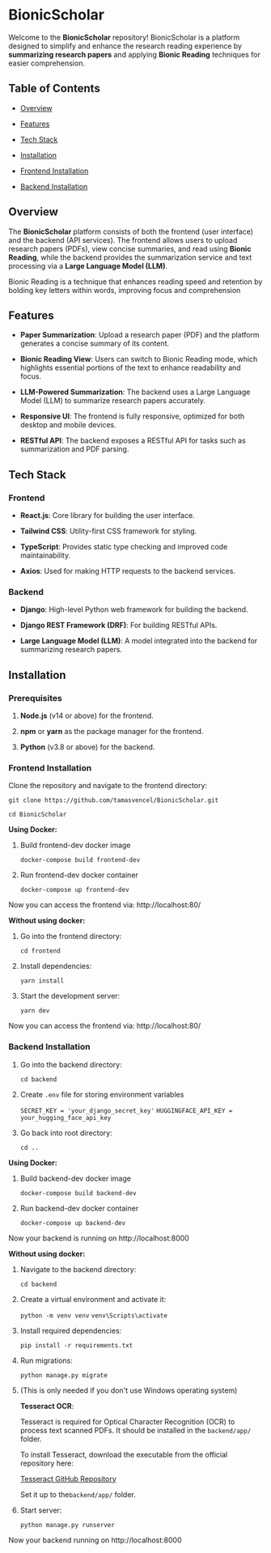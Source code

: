 # BionicScholar

Welcome to the **BionicScholar** repository! BionicScholar is a platform designed to simplify and enhance the research reading experience by **summarizing research papers** and applying **Bionic Reading** techniques for easier comprehension.

## Table of Contents

- [Overview](#overview)

- [Features](#features)

- [Tech Stack](#tech-stack)

- [Installation](#installation)

- [Frontend Installation](#frontend-installation)

- [Backend Installation](#backend-installation)

## Overview

The **BionicScholar** platform consists of both the frontend (user interface) and the backend (API services). The frontend allows users to upload research papers (PDFs), view concise summaries, and read using **Bionic Reading**, while the backend provides the summarization service and text processing via a **Large Language Model (LLM)**.

Bionic Reading is a technique that enhances reading speed and retention by bolding key letters within words, improving focus and comprehension

## Features

- **Paper Summarization**: Upload a research paper (PDF) and the platform generates a concise summary of its content.

- **Bionic Reading View**: Users can switch to Bionic Reading mode, which highlights essential portions of the text to enhance readability and focus.

- **LLM-Powered Summarization**: The backend uses a Large Language Model (LLM) to summarize research papers accurately.

- **Responsive UI**: The frontend is fully responsive, optimized for both desktop and mobile devices.

- **RESTful API**: The backend exposes a RESTful API for tasks such as summarization and PDF parsing.

## Tech Stack

### Frontend

- **React.js**: Core library for building the user interface.

- **Tailwind CSS**: Utility-first CSS framework for styling.

- **TypeScript**: Provides static type checking and improved code maintainability.

- **Axios**: Used for making HTTP requests to the backend services.

### Backend

- **Django**: High-level Python web framework for building the backend.

- **Django REST Framework (DRF)**: For building RESTful APIs.

- **Large Language Model (LLM)**: A model integrated into the backend for summarizing research papers.

## Installation

### Prerequisites

1.  **Node.js** (v14 or above) for the frontend.

2.  **npm** or **yarn** as the package manager for the frontend.

3.  **Python** (v3.8 or above) for the backend.

### Frontend Installation

Clone the repository and navigate to the frontend directory:

    git clone https://github.com/tamasvencel/BionicScholar.git

    cd BionicScholar

**Using Docker:**

1.  Build frontend-dev docker image

        docker-compose build frontend-dev

2.  Run frontend-dev docker container

        docker-compose up frontend-dev

Now you can access the frontend via: http://localhost:80/

**Without using docker:**

1. Go into the frontend directory:

   `cd frontend`

2. Install dependencies:

   `yarn install`

3. Start the development server:

   `yarn dev`

Now you can access the frontend via: http://localhost:80/

### Backend Installation

1. Go into the backend directory:

   `cd backend`

2. Create `.env` file for storing environment variables

   `SECRET_KEY = 'your_django_secret_key'`
   `HUGGINGFACE_API_KEY = your_hugging_face_api_key`

3. Go back into root directory:

   `cd ..`

**Using Docker:**

1.  Build backend-dev docker image

        docker-compose build backend-dev

2.  Run backend-dev docker container

        docker-compose up backend-dev

Now your backend is running on http://localhost:8000

**Without using docker:**

1. Navigate to the backend directory:

   `cd backend`

2. Create a virtual environment and activate it:

   `python -m venv venv`
   `venv\Scripts\activate`

3. Install required dependencies:

   `pip install -r requirements.txt`

4. Run migrations:

   `python manage.py migrate`

5. (This is only needed if you don't use Windows operating system)

   **Tesseract OCR**:

   Tesseract is required for Optical Character Recognition (OCR) to process text scanned PDFs. It should be installed in the `backend/app/` folder.

   To install Tesseract, download the executable from the official repository here:

   [Tesseract GitHub Repository](https://github.com/tesseract-ocr/tesseract)

   Set it up to the`backend/app/` folder.

6. Start server:

   `python manage.py runserver`

Now your backend running on http://localhost:8000
